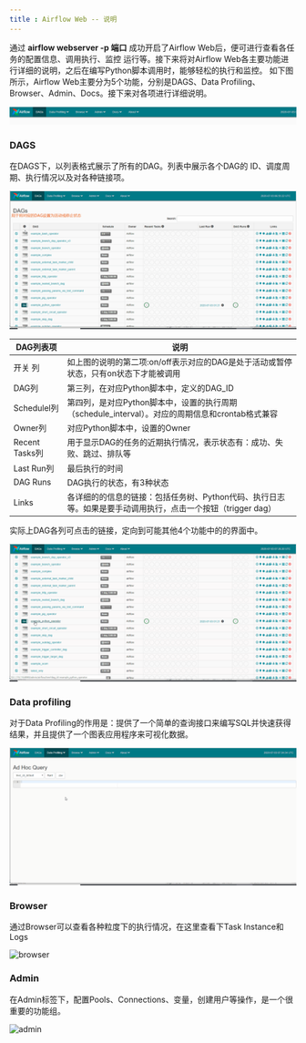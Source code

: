 ```yaml
---
title : Airflow Web -- 说明
---
```


通过 **airflow webserver -p 端口** 成功开启了Airflow Web后，便可进行查看各任务的配置信息、调用执行、监控
运行等。接下来将对Airflow Web各主要功能进行详细的说明，之后在编写Python脚本调用时，能够轻松的执行和监控。
如下图所示，Airflow Web主要分为5个功能，分别是DAGS、Data Profiling、Browser、Admin、Docs。接下来对各项进行详细说明。

![airflow web](res/4-airflow-web.png)

### DAGS

在DAGS下，以列表格式展示了所有的DAG。列表中展示各个DAG的 ID、调度周期、执行情况以及对各种链接项。

![DAGS Information](res/4-dag.gif)

|DAG列表项|说明|
|---------|-----------|
|开关 列|如上图的说明的第二项:on/off表示对应的DAG是处于活动或暂停状态，只有on状态下才能被调用|
|DAG列|第三列，在对应Python脚本中，定义的DAG_ID|
|Schedulel列|第四列，是对应Python脚本中，设置的执行周期（schedule_interval）。对应的周期信息和crontab格式兼容|
|Owner列|对应Python脚本中，设置的Owner|
|Recent Tasks列|用于显示DAG的任务的近期执行情况，表示状态有：成功、失败、跳过、排队等|
|Last Run列|最后执行的时间|
|DAG Runs|DAG执行的状态，有3种状态|
|Links|各详细的的信息的链接：包括任务树、Python代码、执行日志等。如果是要手动调用执行，点击一个按钮（trigger dag）|

实际上DAG各列可点击的链接，定向到可能其他4个功能中的的界面中。

![演示操作](res/4-dag-show.gif)

### Data profiling

对于Data Profiling的作用是：提供了一个简单的查询接口来编写SQL并快速获得结果，并且提供了一个图表应用程序来可视化数据。

![data profiling](res/4-data-profiling.gif)

### Browser

通过Browser可以查看各种粒度下的执行情况，在这里查看下Task Instance和Logs

![browser](res/4-browser.gif)

### Admin

在Admin标签下，配置Pools、Connections、变量，创建用户等操作，是一个很重要的功能组。

![admin](res/admin.png) 



